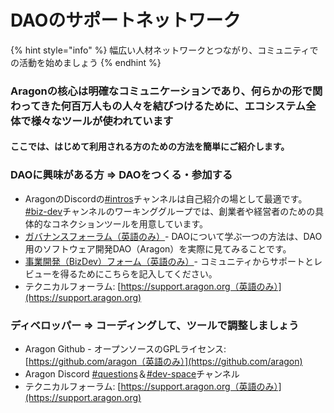 # DAOのサポートネットワーク

{% hint style="info" %}
幅広い人材ネットワークとつながり、コミュニティでの活動を始めましょう
{% endhint %}

### Aragonの核心は明確なコミュニケーションであり、何らかの形で関わってきた何百万人もの人々を結びつけるために、エコシステム全体で様々なツールが使われています

#### ここでは、はじめて利用される方のための方法を簡単にご紹介します。

### **DAOに興味がある方 => DAOをつくる・参加する**

* AragonのDiscordの[#intros](https://discord.com/invite/ATbzCJRA)チャンネルは自己紹介の場として最適です。[#biz-dev](https://discord.com/invite/TnkR229C)チャンネルのワーキンググループでは、創業者や経営者のための具体的なコネクションツールを用意しています。
* [ガバナンスフォーラム（英語のみ）](https://forum.aragon.org)- DAOについて学ぶ一つの方法は、DAO用のソフトウェア開発DAO（Aragon）を実際に見てみることです。
* [事業開発（BizDev）フォーム（英語のみ）](https://forms.gle/tWfJa1tcsxyL7eV88?\_imcp=1)- コミュニティからサポートとレビューを得るためにこちらを記入してください。
* テクニカルフォーラム: [https://support.aragon.org（英語のみ）](https://support.aragon.org)

### **ディベロッパー =>** コーディングして、ツールで調整しましょう

* Aragon Github - オープンソースのGPLライセンス: [https://github.com/aragon（英語のみ）](https://github.com/aragon)
* Aragon Discord [#questions](https://discord.gg/XgCeeKYd)＆[#dev-space](https://discord.gg/nSDwG5tf)チャンネル
* テクニカルフォーラム: [https://support.aragon.org（英語のみ）](https://support.aragon.org)
